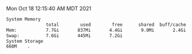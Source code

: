 Mon Oct 18 12:15:40 AM MDT 2021
```bash
System Memory
               total        used        free      shared  buff/cache   available
Mem:           7.7Gi       837Mi       4.4Gi       9.0Mi       2.4Gi       6.5Gi
Swap:          7.6Gi       445Mi       7.2Gi
System Storage
668M	.
```

